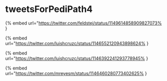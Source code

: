 # tweetsForPediPath4

{% embed url="https://twitter.com/feldstej/status/1149614858909827073% }

{% embed url="https://twitter.com/luishcruzc/status/1146552120943898624% }

{% embed url="https://twitter.com/luishcruzc/status/1146392241293778945% }

{% embed url="https://twitter.com/mreyesm/status/1146460280773402625% }

